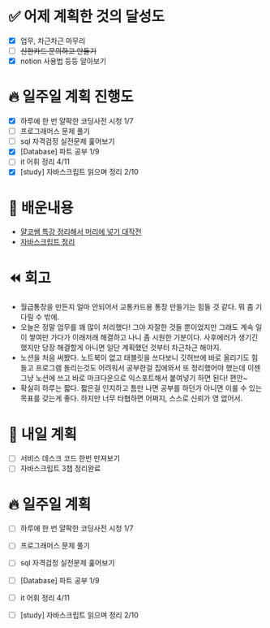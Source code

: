 # ✅ 어제 계획한 것의 달성도
- [x] 업무, 차근차근 마무리
- [ ] ~~신한카드 문의하고 만들기~~
- [x] notion 사용법 등등 알아보기

# 🔥 일주일 계획 진행도
- [x] 하루에 한 번 얄팍한 코딩사전 시청 1/7
- [ ] 프로그래머스 문제 풀기
- [ ] sql 자격검정 실전문제 훑어보기
- [X] [Database] 파트 공부 1/9
- [ ] it 어휘 정리 4/11
- [X] [study] 자바스크립트 읽으며 정리 2/10

# 💬 배운내용
- [얄코쌤 특강 정리해서 머리에 넣기 대작전](https://subsequent-dog-eab.notion.site/75461b6c374f48de856818042181e77a)
- [자바스크립트 정리](https://github.com/leeokdk/BOOKMON_stomach/blob/main/js_coding%2Btech/chap_3.md)

# ⏪ 회고
- 월급통장을 만든지 얼마 안되어서 교통카드용 통장 만들기는 힘들 것 같다. 뭐 좀 기다릴 수 밖에.
- 오늘은 정말 업무를 꽤 많이 처리했다! 그야 자잘한 것들 뿐이었지만 그래도 계속 일이 쌓여만 가다가 이래저래 해결하고 나니 좀 시원한 기분이다. 사후에러가 생기긴 했지만 당장 해결할게 아니면 일단 계획했던 것부터 차근차근 해야지.
- 노션을 처음 써봤다. 노트북이 없고 태블릿을 쓰다보니 깃허브에 바로 올리기도 힘들고 프로그램 돌리는것도 어려워서 공부한걸 집에와서 또 정리했어야 했는데 이젠 그냥 노션에 쓰고 바로 마크다운으로 익스포트해서 붙여넣기 하면 된다! 편안~
- 확실히 하루는 짧다. 짧은걸 인지하고 틈만 나면 공부를 하던가 아니면 이룰 수 있는 목표를 갖는게 좋다. 하지만 너무 타협하면 어쩌지, 스스로 신뢰가 영 없어서.


# 🔰 내일 계획
- [ ] 서비스 데스크 코드 한번 만져보기
- [ ] 자바스크립트 3챕 정리완료

# 🔥 일주일 계획
- [ ] 하루에 한 번 얄팍한 코딩사전 시청 1/7
- [ ] 프로그래머스 문제 풀기
- [ ] sql 자격검정 실전문제 훑어보기
- [ ] [Database] 파트 공부 1/9
- [ ] it 어휘 정리 4/11
- [ ] [study] 자바스크립트 읽으며 정리 2/10

